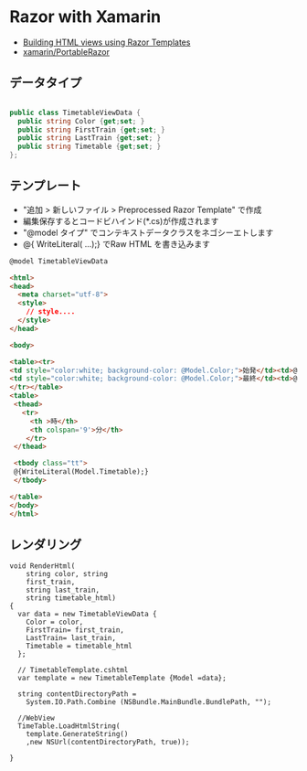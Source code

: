 # Razor with Xamarin

- [Building HTML views using Razor Templates](https://docs.xamarin.com/guides/cross-platform/advanced/razor_html_templates/)
- [xamarin/PortableRazor](https://github.com/xamarin/PortableRazor)

## データタイプ

~~~~csharp

public class TimetableViewData {
  public string Color {get;set; }
  public string FirstTrain {get;set; }
  public string LastTrain {get;set; }
  public string Timetable {get;set; }
};
~~~~

## テンプレート

- "追加 > 新しいファイル > Preprocessed Razor Template" で作成
- 編集保存するとコードビハインド(*.cs)が作成されます
- "@model タイプ" でコンテキストデータクラスをネゴシーエトします
- @{ WriteLiteral( ...);}  でRaw HTML を書き込みます

~~~html
@model TimetableViewData

<html>
<head>
  <meta charset="utf-8">
  <style>
    // style....
  </style>
</head>

<body>

<table><tr>
<td style="color:white; background-color: @Model.Color;">始発</td><td>@Model.FirstTrain</td>
<td style="color:white; background-color: @Model.Color;">最終</td><td>@Model.LastTrain</td>
</tr></table>
<table>
 <thead>
   <tr>
     <th >時</th>
     <th colspan='9'>分</th>
 	</tr>
 </thead>

 <tbody class="tt">
 @{WriteLiteral(Model.Timetable);}
 </tbody>

</table>
</body>
</html>
~~~


## レンダリング

~~~
void RenderHtml(
    string color, string
    first_train,
    string last_train,
    string timetable_html)
{
  var data = new TimetableViewData {
    Color = color,
    FirstTrain= first_train,
    LastTrain= last_train,
    Timetable = timetable_html
  };

  // TimetableTemplate.cshtml
  var template = new TimetableTemplate {Model =data};

  string contentDirectoryPath =
    System.IO.Path.Combine (NSBundle.MainBundle.BundlePath, "");

  //WebView
  TimeTable.LoadHtmlString(
    template.GenerateString()
    ,new NSUrl(contentDirectoryPath, true));

}
~~~
